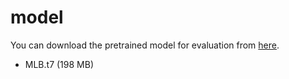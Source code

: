 # model

You can download the pretrained model for evaluation from [here](https://drive.google.com/file/d/0B-75nmZV6j-JdHFkN0tTNlRLV0E/view?usp=sharing).

- MLB.t7 (198 MB)